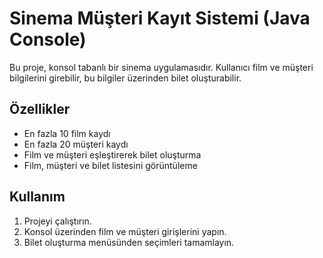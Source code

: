 # Sinema Müşteri Kayıt Sistemi (Java Console)

Bu proje, konsol tabanlı bir sinema uygulamasıdır. Kullanıcı film ve müşteri bilgilerini girebilir, bu bilgiler üzerinden bilet oluşturabilir.

## Özellikler

- En fazla 10 film kaydı
- En fazla 20 müşteri kaydı
- Film ve müşteri eşleştirerek bilet oluşturma
- Film, müşteri ve bilet listesini görüntüleme

## Kullanım

1. Projeyi çalıştırın.
2. Konsol üzerinden film ve müşteri girişlerini yapın.
3. Bilet oluşturma menüsünden seçimleri tamamlayın.
